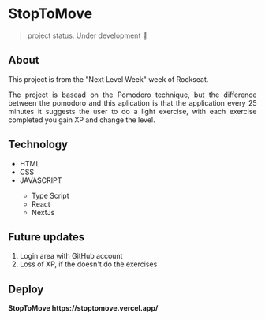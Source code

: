 <h1>StopToMove</h1>

>  project status: Under development :wrench:

<h2>About</h2>
    <p align="justify">This project is from the "Next Level Week" week of Rockseat.</p>
    <p align="justify">The project is basead on the Pomodoro technique, but the difference between the pomodoro and this aplication is that the application every 25 minutes it suggests the user to do a light exercise, with each exercise completed you gain XP and change the level.</p>

<h2>Technology</h2>

<ul>
    <li>HTML</li>
    <li>CSS</li>
    <li>JAVASCRIPT</li>
    <ul>
        <li>Type Script</li>
        <li>React</li>
        <li>NextJs</li>
    </ul>
</ul>

<h2>Future updates</h2>
<ol>
    <li>Login area with GitHub account</li>
    <li>Loss of XP, if the doesn't do the exercises</li>
</ol>

<h2>Deploy</h2>
<strong>StopToMove</stron> https://stoptomove.vercel.app/